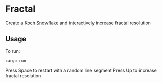 # Fractal

Create a [Koch Snowflake](https://en.wikipedia.org/wiki/Koch_snowflake) and interactively increase fractal resolution

## Usage

To run:
```bash
cargo run
```

Press Space to restart with a random line segment
Press Up to increase fractal resolution
